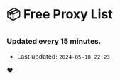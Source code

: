 # :package: Free Proxy List
### Updated every 15 minutes.

- Last updated: `2024-05-18 22:23`

:heart:
